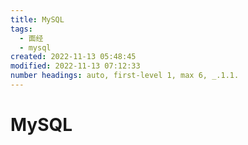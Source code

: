 ```yaml
---
title: MySQL
tags:
  - 面经
  - mysql
created: 2022-11-13 05:48:45
modified: 2022-11-13 07:12:33
number headings: auto, first-level 1, max 6, _.1.1.
---
```


# MySQL